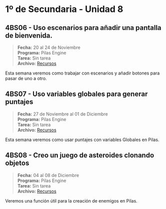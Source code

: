 # 1º de Secundaria - Unidad 8

## 4BS06 - Uso escenarios para añadir una pantalla de bienvenida.

> **Fecha:** 20 al 24 de Noviembre<br> **Programa:** Pilas Engine<br> **Tarea:** Sin tarea<br> **Archivo:** [Recursos](https://app.box.com/s/w424gtovq0yku7y5fc00cfojstbui0it)

Esta semana veremos como trabajar con escenarios y añadir botones para pasar de uno a otro.

## 4BS07 - Uso variables globales para generar puntajes

> **Fecha:** 27 de Noviembre al 01 de Diciembre<br> **Programa:** Pilas Engine<br> **Tarea:** Sin tarea<br> **Archivo:** [Recursos](https://app.box.com/s/w424gtovq0yku7y5fc00cfojstbui0it)

Esta semana veremos como usar puntajes con variables Globales en Pilas.

<div class="currentTheme">

## 4BS08 - Creo un juego de asteroides clonando objetos

> **Fecha:** 04 al 08 de Diciembre<br> **Programa:** Pilas Engine<br> **Tarea:** Sin tarea<br> **Archivo:** [Recursos](https://app.box.com/s/w424gtovq0yku7y5fc00cfojstbui0it)

Veremos una función útil para la creación de enemigos en Pilas.

</div>